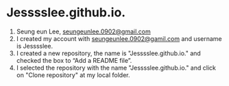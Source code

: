 # Jesssslee.github.io.
1. Seung eun Lee, seungeunlee.0902@gmail.com
2. I created my account with seungeunlee.0902@gamil.com and username is Jesssslee.
3. I created a new repository, the name is "Jesssslee.github.io." and checked the box to “Add a README file”.
4. I selected the repository with the name "Jesssslee.github.io." and click on "Clone repository" at my local folder.
